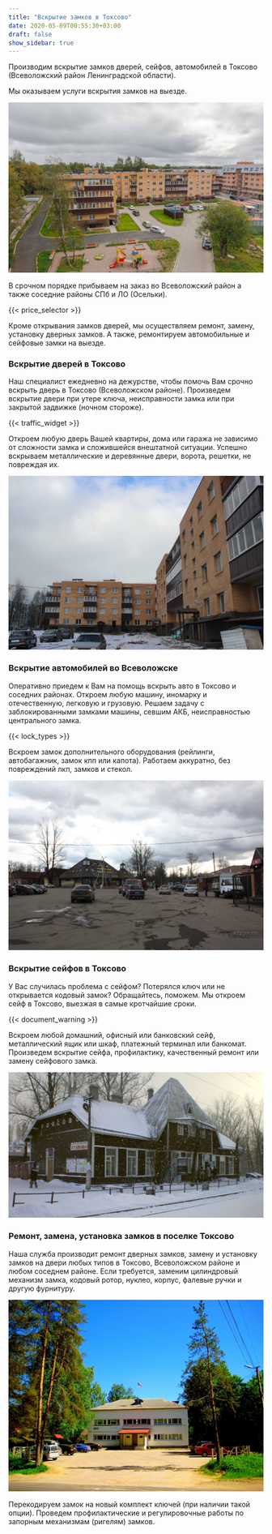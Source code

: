 ```yaml
---
title: "Вскрытие замков в Токсово"
date: 2020-05-09T00:55:30+03:00
draft: false
show_sidebar: true
---
```



Производим вскрытие замков дверей, сейфов, автомобилей в Токсово (Всеволожский район Ленинградской области). 

Мы оказываем услуги вскрытия замков на выезде. 

![Вскрытие замков в Токсово](Toksovo1.jpg)

В срочном порядке прибываем на заказ во Всеволожский район а также соседние районы СПб и ЛО (Осельки). 

{{< price_selector >}}

Кроме открывания замков дверей, мы осуществляем ремонт, замену, установку дверных замков. А также, ремонтируем автомобильные и сейфовые замки на выезде.

### Вскрытие дверей в Токсово

Наш специалист ежедневно на дежурстве, чтобы помочь Вам срочно вскрыть дверь в Токсово (Всеволожском районе). Произведем вскрытие двери при утере ключа, неисправности замка или при закрытой задвижке (ночном стороже). 

{{< traffic_widget >}}

Откроем любую дверь Вашей квартиры, дома или гаража не зависимо от сложности замка и сложившейся внештатной ситуации. Успешно вскрываем металлические и деревянные двери, ворота, решетки, не повреждая их.

![Вскрытие замков в Токсово](Toksovo2.jpg) 

### Вскрытие автомобилей во Всеволожске

Оперативно приедем к Вам на помощь вскрыть авто в Токсово и соседних районах. Откроем любую машину, иномарку и отечественную, легковую и грузовую. Решаем задачу с заблокированными замками машины, севшим АКБ, неисправностью центрального замка. 

{{< lock_types >}}

Вскроем замок дополнительного оборудования (рейлинги, автобагажник, замок кпп или капота). Работаем аккуратно, без повреждений лкп, замков и стекол.

![Вскрытие замков в Токсово](Toksovo3.jpg) 

### Вскрытие сейфов в Токсово

У Вас случилась проблема с сейфом? Потерялся ключ или не открывается кодовый замок? Обращайтесь, поможем. Мы откроем сейф в Токсово, выезжая в самые кротчайшие сроки. 

{{< document_warning >}}

Вскроем любой домашний, офисный или банковский сейф, металлический ящик или шкаф, платежный терминал или банкомат. Произведем вскрытие сейфа, профилактику, качественный ремонт или замену сейфового замка.

![Вскрытие замков в Токсово](Toksovo4.jpg)

### Ремонт, замена, установка замков в поселке Токсово

Наша служба производит ремонт дверных замков, замену и установку замков на двери любых типов в Токсово, Всеволожском районе и любом соседнем районе. Если требуется, заменим цилиндровый механизм замка, кодовый ротор, нуклео, корпус, фалевые ручки и другую фурнитуру. 

![Вскрытие замков в Токсово](Toksovo5.jpg) 

Перекодируем замок на новый комплект ключей (при наличии такой опции). Проведем профилактические и регулировочные работы по запорным механизмам (ригелям) замков.
